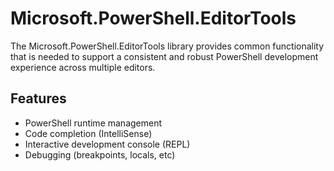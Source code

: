 # Microsoft.PowerShell.EditorTools

The Microsoft.PowerShell.EditorTools library provides common functionality
that is needed to support a consistent and robust PowerShell development experience 
across multiple editors.

## Features

- PowerShell runtime management
- Code completion (IntelliSense)
- Interactive development console (REPL)
- Debugging (breakpoints, locals, etc)
